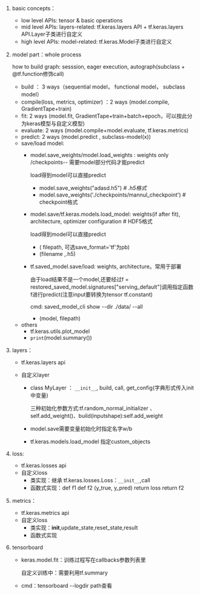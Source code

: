 1. basic concepts：
   * low level APIs: tensor & basic operations
   * mid level APIs: layers-related: tf.keras.layers API + tf.keras.layers API.Layer子类进行自定义
   * high level APIs: model-related: tf.keras.Model子类进行自定义

3. model part：whole process
   
   how to build graph: sesssion, eager execution, autograph(subclass + @tf.function修饰call)
   
   * build ： 3 ways（sequential model， functional model， subclass model）
   * compile(loss, metrics, optimizer) ：2 ways (model.compile, GradientTape+train)
   * fit: 2 ways (model.fit, GradientTape+train+batch+epoch，可以按此分为keras模型与自定义模型)
   * evaluate: 2 ways (model.compile+model.evaluate, tf.keras.metrics)
   * predict: 2 ways (model.predict , subclass-model(x))
   * save/load model: 
     * model.save_weights/model.load_weights : weights only /checkpoints-- 需要model部分代码才能predict
     
       load得到model可以直接predict
     
       * model.save_weights("adasd.h5") *# .h5格式*
       * model.save_weights('./checkpoints/mannul_checkpoint') # checkpoint格式
   
     * model.save/tf.keras.models.load_model: weights(if after fit), architecture, optimizer configuration # HDF5格式
     
       load得到model可以直接predict
     
       * ( filepath, 可选save_format='tf'为pb)
       * (filename ,.h5)
     
     * tf.saved_model.save/load: weights, architecture。常用于部署
     
       由于load结果不是一个model,还要经过f = restored_saved_model.signatures["serving_default"]调用指定函数f进行predict(注意input要转换为tensor tf.constant)
     
       cmd: saved_model_cli show --dir ./data/ --all
     
       *  (model, filepath)
   * others
     * tf.keras.utils.plot_model
     * `print`(model.summary())
   
3. layers：

   * tf.keras.layers  api

   * 自定义layer
     * class MyLayer ： `__init__`, build, call, get_config(字典形式传入init中变量)

       三种初始化参数方式:tf.random_normal_initializer 、self.add_weight()、build(inputshape):self.add_weight

     * model.save需要变量初始化时指定名字w/b

     * tf.keras.models.load_model 指定custom_objects

4. loss:

   * tf.keras.losses api
   * 自定义loss
     * 类实现：继承 tf.keras.losses.Loss：`__init__`,call
     * 函数式实现：def f1 def f2 (y_true, y_pred) return loss return f2

5. metrics：
   * tf.keras.metrics api
   * 自定义loss
     - 类实现：__init__,update_state,reset_state,result
     - 函数式实现

6. tensorboard

   * keras.model.fit：训练过程写在callbacks参数列表里

     自定义训练中：需要利用tf.summary

   * cmd：tensorboard --logdir path查看

